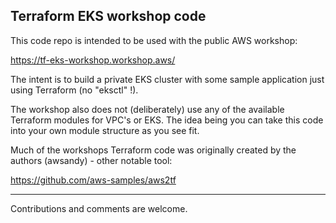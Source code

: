 ## Terraform EKS workshop code

This code repo is intended to be used with the public AWS workshop:

https://tf-eks-workshop.workshop.aws/


The intent is to build a private EKS cluster with some sample application just using Terraform (no "eksctl" !).

The workshop also does not (deliberately) use any of the available Terraform modules for VPC's or EKS. The idea being you can take this code into your own module structure as you see fit.

Much of the workshops Terraform code was originally created by the authors (awsandy) - other notable tool:

https://github.com/aws-samples/aws2tf

-----

Contributions and comments are welcome.



